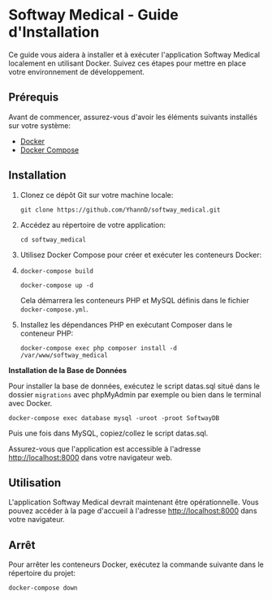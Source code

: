 # Softway Medical - Guide d'Installation

Ce guide vous aidera à installer et à exécuter l'application Softway Medical localement en utilisant Docker. Suivez ces étapes pour mettre en place votre environnement de développement.

## Prérequis

Avant de commencer, assurez-vous d'avoir les éléments suivants installés sur votre système:
- [Docker](https://docs.docker.com/get-docker/)
- [Docker Compose](https://docs.docker.com/compose/install/)

## Installation

1. Clonez ce dépôt Git sur votre machine locale:

    ```shell
    git clone https://github.com/YhannD/softway_medical.git
    ```

2. Accédez au répertoire de votre application:

    ```shell
    cd softway_medical
    ```

3. Utilisez Docker Compose pour créer et exécuter les conteneurs Docker:
4. 
   ```shell
   docker-compose build
    ```

    ```shell
    docker-compose up -d
    ```

   Cela démarrera les conteneurs PHP et MySQL définis dans le fichier `docker-compose.yml`.

4. Installez les dépendances PHP en exécutant Composer dans le conteneur PHP:

    ```shell
    docker-compose exec php composer install -d /var/www/softway_medical
    ```

**Installation de la Base de Données**

Pour installer la base de données, exécutez le script datas.sql situé dans le dossier `migrations` avec phpMyAdmin par exemple ou bien dans le terminal avec Docker.

   ```shell
   docker-compose exec database mysql -uroot -proot SoftwayDB
   ```

Puis une fois dans MySQL, copiez/collez le script datas.sql.

Assurez-vous que l'application est accessible à l'adresse [http://localhost:8000](http://localhost:8000) dans votre navigateur web.

## Utilisation

L'application Softway Medical devrait maintenant être opérationnelle. Vous pouvez accéder à la page d'accueil à l'adresse [http://localhost:8000](http://localhost:8000) dans votre navigateur.

## Arrêt

Pour arrêter les conteneurs Docker, exécutez la commande suivante dans le répertoire du projet:

```shell
docker-compose down

